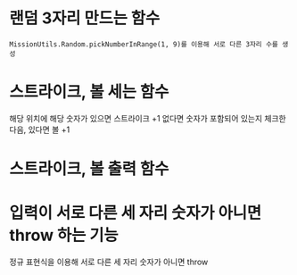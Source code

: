 # 랜덤 3자리 만드는 함수
    MissionUtils.Random.pickNumberInRange(1, 9)를 이용해 서로 다른 3자리 수를 생성

# 스트라이크, 볼 세는 함수
 해당 위치에 해당 숫자가 있으면 스트라이크 +1
 없다면 숫자가 포함되어 있는지 체크한 다음, 있다면 볼 +1

# 스트라이크, 볼 출력 함수


# 입력이 서로 다른 세 자리 숫자가 아니면 throw 하는 기능
 정규 표현식을 이용해 서로 다른 세 자리 숫자가 아니면 throw
